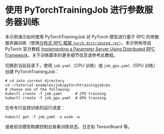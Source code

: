 # 使用 PyTorchTrainingJob 进行参数服务器训练

本示例演示如何使用 PyTorchTrainingJob 对 PyTorch 模型进行基于 RPC 的参数服务器训练（使用[分布式 RPC 框架 `torch.distributed.rpc`](https://pytorch.org/docs/stable/rpc.html)）。本示例修改自 PyTorch 官方教程 [Implementing a Parameter Server Using Distributed RPC Framework](https://pytorch.org/tutorials/intermediate/rpc_param_server_tutorial.html)，关于训练脚本的更多细节信息请参考此教程。

切换到当前目录下，使用 `job.yaml`（CPU 训练）或 `job_gpu.yaml`（GPU 训练）创建 PyTorchTrainingJob：

```shell
# cd into current directory
cd ~/tutorial-examples/job/pytorchtrainingjob/ps
# choose one of the following:
kubectl create -f job.yaml      # CPU training
kubectl create -f job_gpu.yaml  # GPU training
```

在命令行监控训练的运行进度：

```shell
kubectl get -f job.yaml -o wide -w
```

或者前往模型构建控制台查看训练状态、日志和 TensorBoard 等。
